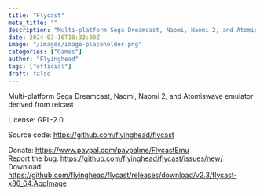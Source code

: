 ```yaml
---
title: "Flycast"
meta_title: ""
description: "Multi-platform Sega Dreamcast, Naomi, Naomi 2, and Atomiswave emulator derived from reicast"
date: 2024-03-16T18:33:00Z
image: "/images/image-placeholder.png"
categories: ["Games"]
author: "Flyinghead"
tags: ["official"]
draft: false
---
```


Multi-platform Sega Dreamcast, Naomi, Naomi 2, and Atomiswave emulator derived from reicast

License: GPL-2.0

Source code: https://github.com/flyinghead/flycast

Donate: https://www.paypal.com/paypalme/FlycastEmu  
Report the bug: https://github.com/flyinghead/flycast/issues/new/  
Download: https://github.com/flyinghead/flycast/releases/download/v2.3/flycast-x86_64.AppImage
